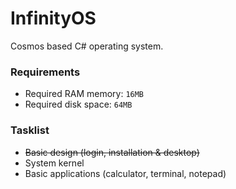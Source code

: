 # InfinityOS
Cosmos based C# operating system.

### Requirements
* Required RAM memory: `16MB`
* Required disk space: `64MB`

### Tasklist
* ~~Basic design (login, installation & desktop)~~
* System kernel
* Basic applications (calculator, terminal, notepad)
